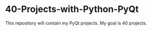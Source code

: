 # 40-Projects-with-Python-PyQt
 This repository will contain my PyQt projects. My goal is 40 projects.
